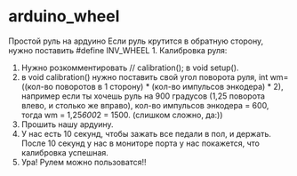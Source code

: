 # arduino_wheel
Простой руль на ардуино
Если руль крутится в обратную сторону, нужно поставить #define INV_WHEEL 1.
Калибровка руля: 
 1. Нужно розкомментировать //  calibration(); в void setup().
 2. в void calibration() нужно поставить свой угол поворота руля, int wm=((кол-во поворотов в 1 сторону) * (кол-во импульсов энкодера) * 2), например если ты хочешь руль на 900 градусов (1,25 поворота влево, и столько же вправо), кол-во импульсов энкодера = 600, тогда wm = 1,25*600*2 = 1500. (слишком сложно, да:))
 3. Прошить нашу ардуину. 
 4. У нас есть 10 секунд, чтобы зажать все педали в пол, и держать. После 10 секунд у нас в мониторе порта у нас покажется, что калибровка успешная.
 5. Ура! Рулем можно пользоватся!!
